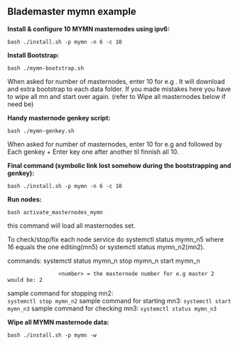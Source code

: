 ## Blademaster mymn example

**Install & configure 10 MYMN masternodes using ipv6:**

```
bash ./install.sh -p mymn -n 6 -c 10 
```
**Install Bootstrap:**

```
bash ./mymn-bootstrap.sh
```
When asked for number of masternodes, enter 10 for e.g . It will download and extra bootstrap to each data folder. If you made mistakes here you have to wipe all mn and 
start over again. (refer to Wipe all masternodes below if need be)

**Handy masternode genkey script:**

```
bash ./mymn-genkey.sh
```
When asked for number of masternodes, enter 10 for e.g and followed by Each genkey + Enter key  one after another til finnish all 10.

**Final command (symbolic link lost somehow during the bootstrapping and genkey):**
```
bash ./install.sh -p mymn -n 6 -c 10 
```

**Run nodes:**
```
bash activate_masternodes_mymn
```
this command will load all masternodes set. 

To check/stop/fix each node service do
systemctl status mymn_n5 where 16 equals the one editing(mn5) or systemctl status mymn_n2(mn2).

commands: systemctl status mymn_n<number>
                    stop   mymn_n<number>
                    start  mymn_n<number>

                    <number> = the masternode number for e.g master 2 would be: 2
sample command for stopping mn2:                     
    ```
    systemctl stop mymn_n2
    ```
sample command for starting mn3:
    ```
    systemctl start mymn_n3
    ```
sample command for checking mn3:
    ```
    systemctl status mymn_n3
    ```

**Wipe all MYMN masternode data:**

```
bash ./install.sh -p mymn -w
```

